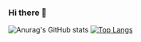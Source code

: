 ### Hi there 👋
![Anurag's GitHub stats](https://github-readme-stats.vercel.app/api?username=Kauan0122&show_icons=true&theme=radical&cache_seconds=100&locale=pt)
[![Top Langs](https://github-readme-stats.vercel.app/api/top-langs/?username=anuraghazra&layout=compact)](https://github.com/anuraghazra/github-readme-stats)


